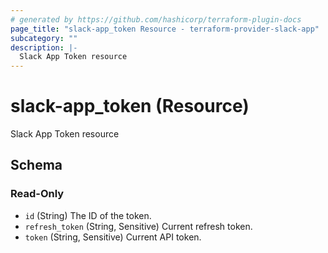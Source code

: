 ```yaml
---
# generated by https://github.com/hashicorp/terraform-plugin-docs
page_title: "slack-app_token Resource - terraform-provider-slack-app"
subcategory: ""
description: |-
  Slack App Token resource
---
```


# slack-app_token (Resource)

Slack App Token resource



<!-- schema generated by tfplugindocs -->
## Schema

### Read-Only

- `id` (String) The ID of the token.
- `refresh_token` (String, Sensitive) Current refresh token.
- `token` (String, Sensitive) Current API token.


